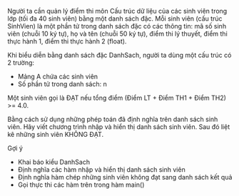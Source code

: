 Người ta cần quản lý điểm thi môn Cấu trúc dữ liệu của các sinh viên trong lớp (tối đa 40 sinh viên) bằng một danh sách đặc. Mỗi sinh viên (cấu trúc SinhVien) là một phần tử trong danh sách đặc có các thông tin: mã số sinh viên (chuỗi 10 ký tự), họ và tên (chuỗi 50 ký tự), điểm thi lý thuyết, điểm thi thực hành 1, điểm thi thực hành 2 (float).

Khi biểu diễn bằng danh sách đặc DanhSach, người ta dùng một cấu trúc có 2 trường:
   - Mảng A chứa các sinh viên
   - Số phần tử trong danh sách: n

Một sinh viên gọi là ĐẠT nếu tổng điểm (Điểm LT + Điểm TH1 + Điểm TH2) >= 4.0.

Bằng cách sử dụng những phép toán đã định nghĩa trên danh sách sinh viên. Hãy viết chương trình nhập và hiển thị danh sách sinh viên. Sau đó liệt kê những sinh viên KHÔNG ĐẠT.

Gợi ý
- Khai báo kiểu DanhSach
- Định nghĩa các hàm nhập và hiển thị danh sách sinh viên
- Định nghĩa hàm chép những sinh viên không đạt sang danh sách kết quả
- Gọi thực thi các hàm trên trong hàm main()